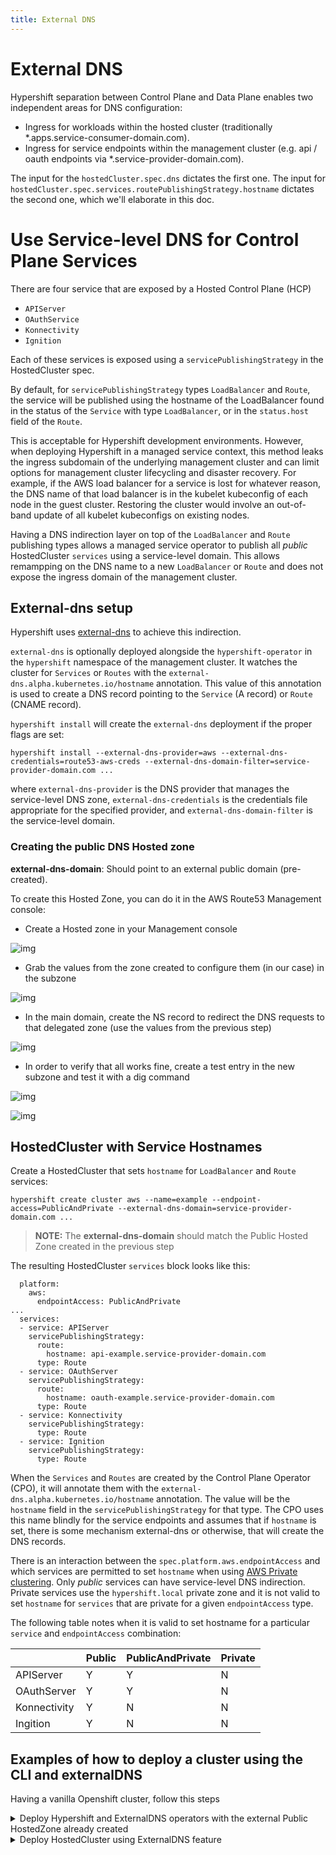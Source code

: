 ```yaml
---
title: External DNS
---
```


# External DNS

Hypershift separation between Control Plane and Data Plane enables two independent areas for DNS configuration: 

* Ingress for workloads within the hosted cluster (traditionally *.apps.service-consumer-domain.com).
* Ingress for service endpoints within the management cluster (e.g. api / oauth endpoints via *.service-provider-domain.com).


The input for the `hostedCluster.spec.dns` dictates the first one.
The input for `hostedCluster.spec.services.routePublishingStrategy.hostname` dictates the second one, which we'll elaborate in this doc.

# Use Service-level DNS for Control Plane Services
There are four service that are exposed by a Hosted Control Plane (HCP)

* `APIServer`
* `OAuthService`
* `Konnectivity`
* `Ignition`

Each of these services is exposed using a `servicePublishingStrategy` in the HostedCluster spec.

By default, for `servicePublishingStrategy` types `LoadBalancer` and `Route`, the service will be published using the hostname of the LoadBalancer found in the status of the `Service` with type `LoadBalancer`, or in the `status.host` field of the `Route`.

This is acceptable for Hypershift development environments.  However, when deploying Hypershift in a managed service context, this method leaks the ingress subdomain of the underlying management cluster and can limit options for management cluster lifecycling and disaster recovery.  For example, if the AWS load balancer for a service is lost for whatever reason, the DNS name of that load balancer is in the kubelet kubeconfig of each node in the guest cluster.  Restoring the cluster would involve an out-of-band update of all kubelet kubeconfigs on existing nodes.

Having a DNS indirection layer on top of the `LoadBalancer` and `Route` publishing types allows a managed service operator to publish all _public_ HostedCluster `services` using a service-level domain.  This allows remampping on the DNS name to a new `LoadBalancer` or `Route` and does not expose the ingress domain of the management cluster.

## External-dns setup

Hypershift uses [external-dns](https://github.com/openshift/external-dns) to achieve this indirection.

`external-dns` is optionally deployed alongside the `hypershift-operator` in the `hypershift` namespace of the management cluster. It watches the cluster for `Services` or `Routes` with the `external-dns.alpha.kubernetes.io/hostname` annotation.  This value of this annotation is used to create a DNS record pointing to the `Service` (A record) or `Route` (CNAME record).

`hypershift install` will create the `external-dns` deployment if the proper flags are set:

```
hypershift install --external-dns-provider=aws --external-dns-credentials=route53-aws-creds --external-dns-domain-filter=service-provider-domain.com ...
```

where `external-dns-provider` is the DNS provider that manages the service-level DNS zone, `external-dns-credentials` is the credentials file appropriate for the specified provider, and `external-dns-domain-filter` is the service-level domain.

### Creating the public DNS Hosted zone

**external-dns-domain**: Should point to an external public domain (pre-created).

To create this Hosted Zone, you can do it in the AWS Route53 Management console:

- Create a Hosted zone in your Management console

![img](../../images/create-hosted-zone.png)

- Grab the values from the zone created to configure them (in our case) in the subzone

![img](../../images/hosted-zone-created.png)

- In the main domain, create the NS record to redirect the DNS requests to that delegated zone (use the values from the previous step)

![img](../../images/create-ns-record-in-domain.png)

- In order to verify that all works fine, create a test entry in the new subzone and test it with a dig command

![img](../../images/create-test-record-in-public-hz.png)

![img](../../images/dig-test.png)

## HostedCluster with Service Hostnames

Create a HostedCluster that sets `hostname` for `LoadBalancer` and `Route` services:

```
hypershift create cluster aws --name=example --endpoint-access=PublicAndPrivate --external-dns-domain=service-provider-domain.com ...
```

> **NOTE:** The **external-dns-domain** should match the Public Hosted Zone created in the previous step

The resulting HostedCluster `services` block looks like this:

```
  platform:
    aws:
      endpointAccess: PublicAndPrivate
...
  services:
  - service: APIServer
    servicePublishingStrategy:
      route:
        hostname: api-example.service-provider-domain.com
      type: Route
  - service: OAuthServer
    servicePublishingStrategy:
      route:
        hostname: oauth-example.service-provider-domain.com
      type: Route
  - service: Konnectivity
    servicePublishingStrategy:
      type: Route
  - service: Ignition
    servicePublishingStrategy:
      type: Route
```

When the `Services` and `Routes` are created by the Control Plane Operator (CPO), it will annotate them with the `external-dns.alpha.kubernetes.io/hostname` annotation. The value will be the `hostname` field in the `servicePublishingStrategy` for that type.  The CPO uses this name blindly for the service endpoints and assumes that if `hostname` is set, there is some mechanism external-dns or otherwise, that will create the DNS records.

There is an interaction between the `spec.platform.aws.endpointAccess` and which services are permitted to set `hostname` when using [AWS Private clustering](aws/deploy-aws-private-clusters.md).  Only *public* services can have service-level DNS indirection.  Private services use the `hypershift.local` private zone and it is not valid to set `hostname` for `services` that are private for a given `endpointAccess` type.

The following table notes when it is valid to set hostname for a particular `service` and `endpointAccess` combination:

|              | Public | PublicAndPrivate | Private |
|--------------|--------|------------------|---------|
| APIServer    | Y      | Y                | N       |
| OAuthServer  | Y      | Y                | N       |
| Konnectivity | Y      | N                | N       |
| Ingition     | Y      | N                | N       |

## Examples of how to deploy a cluster using the CLI and externalDNS

Having a vanilla Openshift cluster, follow this steps

<details>
<summary>Deploy Hypershift and ExternalDNS operators with the external Public HostedZone already created</summary>

- Ensure the public hosted zone already exists, in our case is `service-provider-domain.com` 
- Hypershift Deployment command
```bash
export KUBECONFIG=<PATH TO MANAGEMENT's CLUSTER's KUBECONFIG's>
export REGION=us-west-1
export BUCKET_NAME=jparrill-hosted-us-west-1
export AWS_CREDS=~/.aws/credentials

hypershift install \
    --oidc-storage-provider-s3-bucket-name ${BUCKET_NAME} \
    --oidc-storage-provider-s3-credentials ${AWS_CREDS} \
    --oidc-storage-provider-s3-region ${REGION} \
    --external-dns-provider=aws \
    --external-dns-credentials=${AWS_CREDS} \
    --external-dns-domain-filter=service-provider-domain.com \
    --private-platform AWS \
    --aws-private-creds ${AWS_CREDS} \
    --aws-private-region ${REGION}
```

</details>

<details>
<summary>Deploy HostedCluster using ExternalDNS feature</summary>

- Ensure the `externaldns` operator is up and the internal flags points to the desired public hosted zone
- HostedCluster Deployment command 
```bash
export KUBECONFIG=<MGMT Cluster Kubeconfig>
export AWS_CREDS=~/.aws/credentials
export REGION=us-west-1

hypershift create cluster aws \
    --aws-creds ${AWS_CREDS} \
    --instance-type m6i.xlarge \
    --region ${REGION} \
    --auto-repair \
    --generate-ssh \
    --name jparrill-hosted \
    --namespace clusters \
    --base-domain service-consumer-domain.com \
    --node-pool-replicas 2 \
    --pull-secret ${HOME}/pull_secret.json \
    --release-image quay.io/openshift-release-dev/ocp-release:4.12.0-ec.3-x86_64 \
    --external-dns-domain=service-provider-domain.com \
    --endpoint-access=PublicAndPrivate
```

Let's remark some things from this command:<br>

```bash
- external-dns-domain: Points to our public externalDNS hosted zone service-provider-domain.com, typically in an AWS account owned by the service provider.
- base-domain: Points to the public hosted zone service-consumer-domain.com, typically in an AWS account owned by the service consumer. 
- endpoint-access: Is set as PublicAndPrivate. ExternalDNS feature only could be used with Public and PublicAndPrivate configurations.
```

</details>
